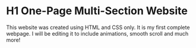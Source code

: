 # H1 One-Page Multi-Section Website
This website was created using HTML and CSS only. It is my first complete webpage.
I will be editing it to include animations, smooth scroll and much more! 
